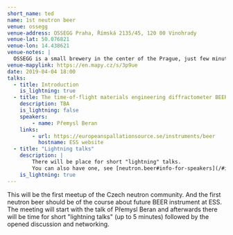 ```yaml
---
short_name: ted
name: 1st neutron beer
venue: ossegg
venue-address: OSSEGG Praha, Římská 2135/45, 120 00 Vinohrady
venue-lat: 50.076821
venue-lon: 14.438621
venue-notes: |
  OSSEGG is a small brewery in the center of the Prague, just few minutes from the subway station Náměstí Míru. The meeting will take place in the basement.
venue-mapylink: https://en.mapy.cz/s/3p9ue
date: 2019-04-04 18:00
talks: 
  - title: Introduction
    is_lightning: true
  - title: The time-of-flight materials engineering diffractometer BEER
    description: TBA
    is_lightning: false
    speakers:
        - name: Přemysl Beran
    links:
        - url: https://europeanspallationsource.se/instruments/beer
          hostname: ESS website
  - title: "Lightning talks"
    description: |
        There will be place for short "lightning" talks. 
        You can also have one, see [neutron.beer#info-for-speakers](/#info-for-speakers).
    is_lightning: true
---
```

This will be the first meetup of the Czech neutron community. And the first neutron beer should be of the course about future BEER instrument at ESS. The meeting will start with the talk of Přemysl Beran and afterwards there will be time for short "lightning talks" (up to 5 minutes) followed by the opened discussion and networking.